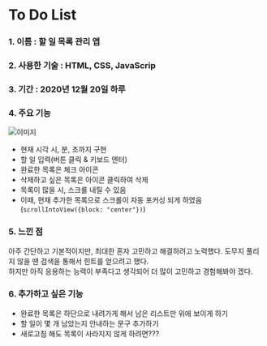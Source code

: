 # To Do List
### 1. 이름 : 할 일 목록 관리 앱
### 2. 사용한 기술 : HTML, CSS, JavaScrip
### 3. 기간 : 2020년 12월 20일 하루
### 4. 주요 기능
![이미지](https://user-images.githubusercontent.com/66292371/102705449-6e39ad00-42cb-11eb-9b62-1fd1c9690fdd.gif)
  - 현재 시각 시, 분, 초까지 구현
  - 할 일 입력(버튼 클릭 & 키보드 엔터)
  - 완료한 목록은 체크 아이콘
  - 삭제하고 싶은 목록은 아이콘 클릭하여 삭제
  - 목록이 많을 시, 스크롤 내릴 수 있음
  - 이때, 현재 추가한 목록으로 스크롤이 자동 포커싱 되게 하였음(`scrollIntoView({block: "center"})`)
  
### 5. 느낀 점
아주 간단하고 기본적이지만, 최대한 혼자 고민하고 해결하려고 노력했다. 도무지 풀리지 않을 땐 검색을 통해서 힌트를 얻으려고 했다.  
하지만 아직 응용하는 능력이 부족다고 생각되어 더 많이 고민하고 경험해봐야 겠다.

### 6. 추가하고 싶은 기능
  - 완료한 목록은 하단으로 내려가게 해서 남은 리스트만 위에 보이게 하기
  - 할 일이 몇 개 남았는지 안내하는 문구 추가하기
  - 새로고침 해도 목록이 사라지지 않게 하려면???
